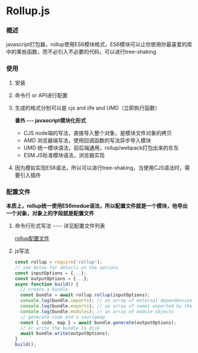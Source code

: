# Rollup.js

### 概述



javascript打包器，rollup使用ES6模块格式，ES6模块可以让你使用你最喜爱的库中的某些函数，而不必引入不必要的代码，可以进行tree-shaking

### 使用

1. 安装

2. 命令行 or API进行配置

3. 生成的格式分别可以是 cjs and iife and UMD（立即执行函数）

   **番外 --- javascript模块化形式**

   - CJS node端的写法，直接导入整个对象，是模块文件对象的拷贝
   - AMD 浏览器端写法，使用回调函数的写法异步导入模块
   - UMD 统一模块语法，前后端通用，rollup/webpack打包出来的东东
   - ESM  JS标准模块语法，浏览器实现

4. 因为模拟实现ES6语法，所以可以进行tree-shaking，当使用CJS语法时，需要引入插件

### 配置文件

**本质上，rollup统一使用ES6modue语法，所以配置文件就是一个模块，他导出一个对象，对象上的字段就是配置文件**

1. 命令行形式写法 ---- 详见配置文件列表

   [rollup配置文件](https://www.rollupjs.com/guide/big-list-of-options)

   

2. js写法

   ```javascript
   const rollup = require('rollup');
   // see below for details on the options
   const inputOptions = {...};
   const outputOptions = {...};
   async function build() {
     // create a bundle
     const bundle = await rollup.rollup(inputOptions);
     console.log(bundle.imports); // an array of external dependencies
     console.log(bundle.exports); // an array of names exported by the entry point
     console.log(bundle.modules); // an array of module objects
     // generate code and a sourcemap
     const { code, map } = await bundle.generate(outputOptions);
     // or write the bundle to disk
     await bundle.write(outputOptions);
   }
   build();
   ```

   